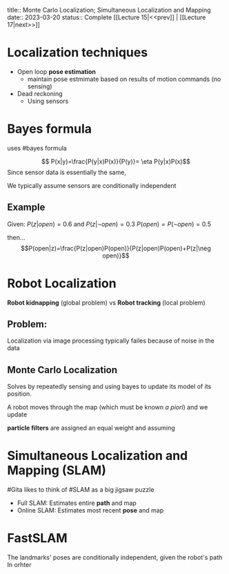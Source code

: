 title:: Monte Carlo Localization; Simultaneous Localization and Mapping
date:: 2023-03-20
status:: Complete
[[Lecture 15|<<prev]] | [[Lecture 17|next>>]]

# Localization techniques
- Open loop **pose estimation**
	- maintain pose estmimate based on results of motion commands (no sensing)
- Dead reckoning
	- Using sensors

# Bayes formula

uses #bayes formula

$$ P(x|y)=\frac{P(y|x)P(x)}{P(y)}= \eta P(y|x)P(x)$$
Since sensor data is essentially the same, 

We typically assume sensors are conditionally independent

## Example
Given:
$P(z|open)=0.6$ and $P(z|\neg open)=0.3$
$P(open)=P(\neg open)=0.5$

then...
$$P(open|z)=\frac{P(z|open)P(open)}{P(z|open)P(open)+P(z|\neg open)}$$

# Robot Localization 
**Robot kidnapping** (global problem) vs **Robot tracking** (local problem)

## Problem:
Localization via image processing typically failes because of noise in the data


## Monte Carlo Localization
Solves by repeatedly sensing and using bayes to update its model of its position.

A robot moves through the map (which must be known *a piori*) and we update 

**particle filters** are assigned an equal weight and assuming 


# Simultaneous Localization and Mapping (SLAM)
#Gita likes to think of #SLAM as a big jigsaw puzzle

- Full SLAM: Estimates entire **path** and map
- Online SLAM: Estimates most recent **pose** and map


# FastSLAM
The landmarks' poses are conditionally independent, given the robot's path
In orhter 


